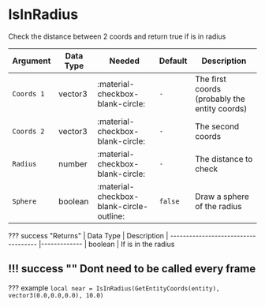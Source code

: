 # IsInRadius
Check the distance between 2 coords and return true if is in radius

| Argument              | Data Type                            | Needed                    | Default         | Description
| ----------------------| ------------------------------------ | ------------------------- |-----------------|-------------
| `Coords 1`                | vector3 | :material-checkbox-blank-circle: | `-` | The first coords (probably the entity coords)
| `Coords 2`                | vector3 | :material-checkbox-blank-circle: | `-` | The second coords
| `Radius`                | number | :material-checkbox-blank-circle: | `-` | The distance to check
| `Sphere`                | boolean | :material-checkbox-blank-circle-outline: | `false` | Draw a sphere of the radius

??? success "Returns"
    | Data Type                            | Description
    | ------------------------------------ |-------------
    | boolean | If is in the radius

!!! success ""
    Dont need to be called every frame
---
??? example
    ```
    local near = IsInRadius(GetEntityCoords(entity), vector3(0.0,0.0,0.0), 10.0)
    ```